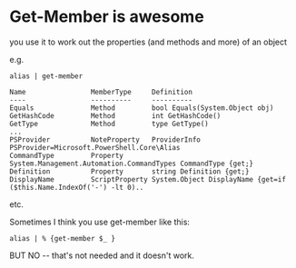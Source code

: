 ﻿# Get-Member is awesome

you use it to work out the properties (and methods and more) of an object

e.g.

    alias | get-member

    Name                MemberType     Definition
    ----                ----------     ----------
    Equals              Method         bool Equals(System.Object obj)
    GetHashCode         Method         int GetHashCode()
    GetType             Method         type GetType()
    ...
    PSProvider          NoteProperty   ProviderInfo PSProvider=Microsoft.PowerShell.Core\Alias
    CommandType         Property       System.Management.Automation.CommandTypes CommandType {get;}
    Definition          Property       string Definition {get;}
    DisplayName         ScriptProperty System.Object DisplayName {get=if ($this.Name.IndexOf('-') -lt 0)..

etc.

Sometimes I think you use get-member like this:

    alias | % {get-member $_ }

BUT NO -- that's not needed and it doesn't work.
